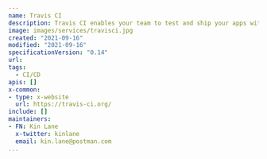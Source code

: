 ```yaml
---
name: Travis CI
description: Travis CI enables your team to test and ship your apps with confidence. Easily sync your projects with Travis CI and you'll be testing your code in minutes.
image: images/services/travisci.jpg
created: "2021-09-16"
modified: "2021-09-16"
specificationVersion: "0.14"
url: 
tags:
  - CI/CD
apis: []
x-common:
- type: x-website
  url: https://travis-ci.org/
include: []
maintainers:
- FN: Kin Lane
  x-twitter: kinlane
  email: kin.lane@postman.com
...
```

